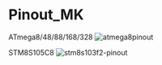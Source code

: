 # Pinout_MK

ATmega8/48/88/168/328 
![atmega8pinout](https://user-images.githubusercontent.com/22963727/41847937-8040504e-7884-11e8-958e-8293fa1bc760.jpg)

STM8S105C8
![stm8s103f2-pinout](https://user-images.githubusercontent.com/22963727/41848043-cd53467a-7884-11e8-93b6-17fb00373d40.jpg)
